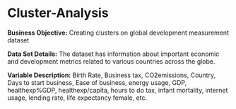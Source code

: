 # Cluster-Analysis
**Business Objective:** Creating clusters on global development measurement dataset

**Data Set Details:**
The dataset has information about important economic and development metrics related to various countries across the globe.

**Variable Description:**
Birth Rate, Business tax, CO2emissions, Country, Days to start business, Ease of business, energy usage, GDP, healthexp%GDP, healthexp/capita, hours to do tax, infant mortality, internet usage, lending rate, life expectancy female, etc.
